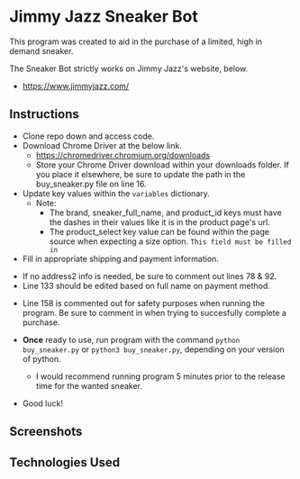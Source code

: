 # Jimmy Jazz Sneaker Bot
This program was created to aid in the purchase of a limited, high in demand sneaker. 

The Sneaker Bot strictly works on Jimmy Jazz's website, below.
* https://www.jimmyjazz.com/


## Instructions
* Clone repo down and access code.
* Download Chrome Driver at the below link.
    - https://chromedriver.chromium.org/downloads
    - Store your Chrome Driver download within your downloads folder. If you place it elsewhere, be sure to update the path in the buy_sneaker.py file on line 16.
* Update key values within the `variables` dictionary.
    - Note:
        - The brand, sneaker_full_name, and product_id keys must have the dashes in their values like it is in the product page's url. 
        - The product_select key value can be found within the page source when expecting a size option. `This field must be filled in`
* Fill in appropriate shipping and payment information.
 - If no address2 info is needed, be sure to comment out lines 78 & 92.
 - Line 133 should be edited based on full name on payment method.
* Line 158 is commented out for safety purposes when running the program. Be sure to comment in when trying to succesfully complete a purchase. 


* __Once__ ready to use, run program with the command `python buy_sneaker.py` or `python3 buy_sneaker.py`, depending on your version of python. 
    - I would recommend running program 5 minutes prior to the release time for the wanted sneaker.
* Good luck!

## Screenshots

## Technologies Used